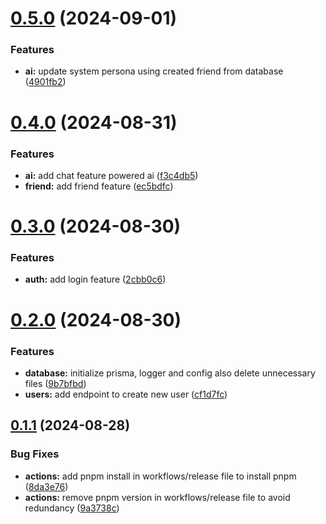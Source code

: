 # [0.5.0](https://github.com/hackathon-warriors/backend/compare/v0.4.0...v0.5.0) (2024-09-01)


### Features

* **ai:** update system persona using created friend from database ([4901fb2](https://github.com/hackathon-warriors/backend/commit/4901fb2a5ba8660891b1cacc7e87850bba2c4ad5))

# [0.4.0](https://github.com/hackathon-warriors/backend/compare/v0.3.0...v0.4.0) (2024-08-31)


### Features

* **ai:** add chat feature powered ai ([f3c4db5](https://github.com/hackathon-warriors/backend/commit/f3c4db515f29628586c3a7e74ef4bb222156fbf5))
* **friend:** add friend feature ([ec5bdfc](https://github.com/hackathon-warriors/backend/commit/ec5bdfc05003bb0ad5f74007f22b6b2a1e0074aa))

# [0.3.0](https://github.com/hackathon-warriors/backend/compare/v0.2.0...v0.3.0) (2024-08-30)


### Features

* **auth:** add login feature ([2cbb0c6](https://github.com/hackathon-warriors/backend/commit/2cbb0c6412a6026f0b5dce3797d09a51a15fc333))

# [0.2.0](https://github.com/hackathon-warriors/backend/compare/v0.1.1...v0.2.0) (2024-08-30)


### Features

* **database:** initialize prisma, logger and config also delete unnecessary files ([9b7bfbd](https://github.com/hackathon-warriors/backend/commit/9b7bfbddf872ff8b8171393ab2aee5d251e8a070))
* **users:** add endpoint to create new user ([cf1d7fc](https://github.com/hackathon-warriors/backend/commit/cf1d7fcd54fb41c6a36259642635b50bb3abea60))

## [0.1.1](https://github.com/hackathon-warriors/backend/compare/v0.1.0...v0.1.1) (2024-08-28)


### Bug Fixes

* **actions:** add pnpm install in workflows/release file to install pnpm ([8da3e76](https://github.com/hackathon-warriors/backend/commit/8da3e7628649356d3a6c2d67307b28bb8385eb06))
* **actions:** remove pnpm version in workflows/release file to avoid redundancy ([9a3738c](https://github.com/hackathon-warriors/backend/commit/9a3738c2fd107511335830d2f50727bf8d62a1e5))
